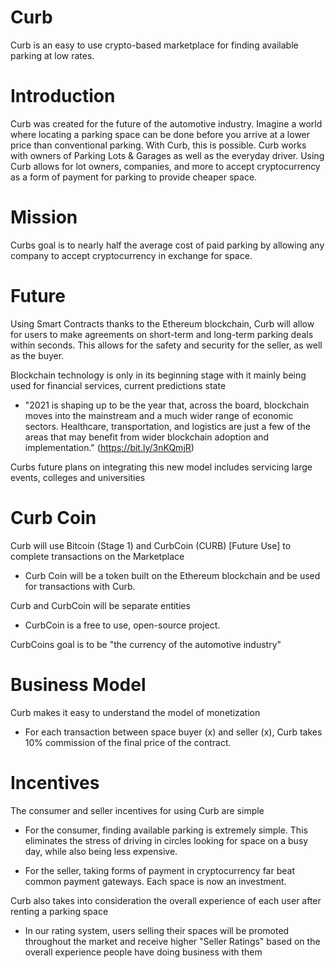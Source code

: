# Curb
Curb is an easy to use crypto-based marketplace for finding available parking at low rates.

# Introduction
Curb was created for the future of the automotive industry. Imagine a world where locating a parking space can be done before you arrive at a lower price than conventional parking. With Curb, this is possible. Curb works with owners of Parking Lots & Garages as well as the everyday driver. Using Curb allows for lot owners, companies, and more to accept cryptocurrency as a form of payment for parking to provide cheaper space.

# Mission
Curbs goal is to nearly half the average cost of paid parking by allowing any company to accept cryptocurrency in exchange for space.

# Future 
Using Smart Contracts thanks to the Ethereum blockchain, Curb will allow for users to make agreements on short-term and long-term parking deals within seconds. This allows for the safety and security for the seller, as well as the buyer. 

Blockchain technology is only in its beginning stage with it mainly being used for financial services, current predictions state

  - "2021 is shaping up to be the year that, across the board, blockchain moves into the mainstream and a much wider range of economic sectors. Healthcare, transportation, and logistics are just a few of the areas that may benefit from wider blockchain adoption and implementation." (https://bit.ly/3nKQmjR)

Curbs future plans on integrating this new model includes servicing large events, colleges and universities

# Curb Coin
Curb will use Bitcoin (Stage 1) and CurbCoin (CURB) [Future Use] to complete transactions on the Marketplace

- Curb Coin will be a token built on the Ethereum blockchain and be used for transactions with Curb.

Curb and CurbCoin will be separate entities

  - CurbCoin is a free to use, open-source project.

CurbCoins goal is to be "the currency of the automotive industry"

# Business Model

Curb makes it easy to understand the model of monetization

-  For each transaction between space buyer (x) and seller (x), Curb takes 10% commission of the final price of the contract.
  
# Incentives

The consumer and seller incentives for using Curb are simple
 
  - For the consumer, finding available parking is extremely simple. This eliminates the stress of driving in circles looking for space on a busy day, while also being less expensive. 

  - For the seller, taking forms of payment in cryptocurrency far beat common payment gateways. Each space is now an investment.
  
Curb also takes into consideration the overall experience of each user after renting a parking space

  - In our rating system, users selling their spaces will be promoted throughout the market and receive higher "Seller Ratings" based on the overall experience people have doing business with them


  
  
 
